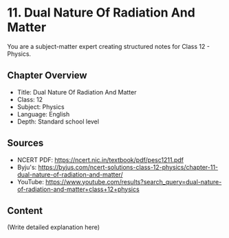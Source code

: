 # 11. Dual Nature Of Radiation And Matter

You are a subject-matter expert creating structured notes for Class 12 - Physics.

## Chapter Overview
- Title: Dual Nature Of Radiation And Matter
- Class: 12
- Subject: Physics
- Language: English
- Depth: Standard school level

## Sources
- NCERT PDF: https://ncert.nic.in/textbook/pdf/pesc1211.pdf
- Byju's: https://byjus.com/ncert-solutions-class-12-physics/chapter-11-dual-nature-of-radiation-and-matter/
- YouTube: https://www.youtube.com/results?search_query=dual-nature-of-radiation-and-matter+class+12+physics

## Content
(Write detailed explanation here)
